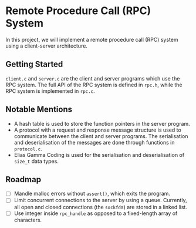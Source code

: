 # Remote Procedure Call (RPC) System

In this project, we will implement a remote procedure call (RPC) system using a client-server architecture.

## Getting Started

`client.c` and `server.c` are the client and server programs which use the RPC system. The full API of the RPC system is defined in `rpc.h`, while the RPC system is implemented in `rpc.c`.

## Notable Mentions

- A hash table is used to store the function pointers in the server program.
- A protocol with a request and response message structure is used to communicate between the client and server programs. The serialisation and deserialisation of the messages are done through functions in `protocol.c`.
- Elias Gamma Coding is used for the serialisation and deserialisation of `size_t` data types.

## Roadmap

- [ ] Mandle malloc errors without `assert()`, which exits the program.
- [ ] Limit concurrent connections to the server by using a queue. Currently, all open and closed connections (the `sockfd`s) are stored in a linked list.
- [ ] Use integer inside `rpc_handle` as opposed to a fixed-length array of characters.
